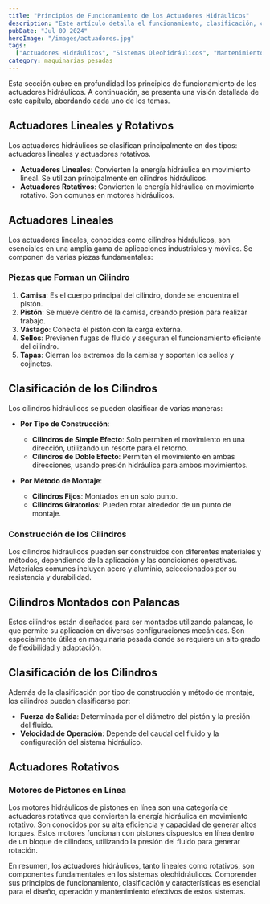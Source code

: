 ```yaml
---
title: "Principios de Funcionamiento de los Actuadores Hidráulicos"
description: "Este artículo detalla el funcionamiento, clasificación, características y tipos de actuadores hidráulicos, esenciales en los sistemas oleohidráulicos móviles."
pubDate: "Jul 09 2024"
heroImage: "/images/actuadores.jpg"
tags:
  ["Actuadores Hidráulicos", "Sistemas Oleohidráulicos", "Mantenimiento de Maquinaria"]
category: maquinarias_pesadas
---
```

Esta sección cubre en profundidad los principios de funcionamiento de los actuadores hidráulicos. A continuación, se presenta una visión detallada de este capítulo, abordando cada uno de los temas.

## Actuadores Lineales y Rotativos

Los actuadores hidráulicos se clasifican principalmente en dos tipos: actuadores lineales y actuadores rotativos.

- **Actuadores Lineales**: Convierten la energía hidráulica en movimiento lineal. Se utilizan principalmente en cilindros hidráulicos.
- **Actuadores Rotativos**: Convierten la energía hidráulica en movimiento rotativo. Son comunes en motores hidráulicos.

## Actuadores Lineales

Los actuadores lineales, conocidos como cilindros hidráulicos, son esenciales en una amplia gama de aplicaciones industriales y móviles. Se componen de varias piezas fundamentales:

### Piezas que Forman un Cilindro

1. **Camisa**: Es el cuerpo principal del cilindro, donde se encuentra el pistón.
2. **Pistón**: Se mueve dentro de la camisa, creando presión para realizar trabajo.
3. **Vástago**: Conecta el pistón con la carga externa.
4. **Sellos**: Previenen fugas de fluido y aseguran el funcionamiento eficiente del cilindro.
5. **Tapas**: Cierran los extremos de la camisa y soportan los sellos y cojinetes.

## Clasificación de los Cilindros

Los cilindros hidráulicos se pueden clasificar de varias maneras:

- **Por Tipo de Construcción**:
  - **Cilindros de Simple Efecto**: Solo permiten el movimiento en una dirección, utilizando un resorte para el retorno.
  - **Cilindros de Doble Efecto**: Permiten el movimiento en ambas direcciones, usando presión hidráulica para ambos movimientos.

- **Por Método de Montaje**:
  - **Cilindros Fijos**: Montados en un solo punto.
  - **Cilindros Giratorios**: Pueden rotar alrededor de un punto de montaje.

### Construcción de los Cilindros

Los cilindros hidráulicos pueden ser construidos con diferentes materiales y métodos, dependiendo de la aplicación y las condiciones operativas. Materiales comunes incluyen acero y aluminio, seleccionados por su resistencia y durabilidad.

## Cilindros Montados con Palancas

Estos cilindros están diseñados para ser montados utilizando palancas, lo que permite su aplicación en diversas configuraciones mecánicas. Son especialmente útiles en maquinaria pesada donde se requiere un alto grado de flexibilidad y adaptación.

## Clasificación de los Cilindros

Además de la clasificación por tipo de construcción y método de montaje, los cilindros pueden clasificarse por:

- **Fuerza de Salida**: Determinada por el diámetro del pistón y la presión del fluido.
- **Velocidad de Operación**: Depende del caudal del fluido y la configuración del sistema hidráulico.

## Actuadores Rotativos

### Motores de Pistones en Línea

Los motores hidráulicos de pistones en línea son una categoría de actuadores rotativos que convierten la energía hidráulica en movimiento rotativo. Son conocidos por su alta eficiencia y capacidad de generar altos torques. Estos motores funcionan con pistones dispuestos en línea dentro de un bloque de cilindros, utilizando la presión del fluido para generar rotación.

En resumen, los actuadores hidráulicos, tanto lineales como rotativos, son componentes fundamentales en los sistemas oleohidráulicos. Comprender sus principios de funcionamiento, clasificación y características es esencial para el diseño, operación y mantenimiento efectivos de estos sistemas.
